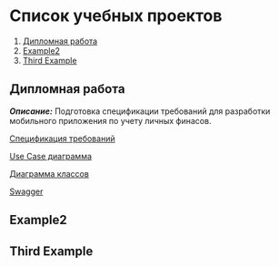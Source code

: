 # Список учебных проектов
1. [Дипломная работа](#дипломная-работа)
2. [Example2](#example2)
3. [Third Example](#third-example)

## Дипломная работа
_**Описание:**_ Подготовка спецификации требований для разработки мобильного приложения по учету личных финасов.

[Спецификация требований](https://github.com/Basil518/Basil518/blob/a90ef8e01a4597006e2bb6ffcb050e5cdc48a663/1.%20SRS%20%D0%94%D0%B8%D0%BF%D0%BB%D0%BE%D0%BC%20%D0%91%D1%83%D1%85%D1%82%D0%B8%D1%8F%D1%80%D0%BE%D0%B2%20SAL-25%20(2).pdf)

[Use Case диаграмма](https://drive.google.com/file/d/1f1YCMgcssd2DJ5UTYxQaBlafCMrTbBDc/view?usp=sharing)

[Диаграмма классов](https://drive.google.com/file/d/1Mty7ap3SdBmgmPFyvICJhZ9BLdQgApEl/view?usp=sharing)

[Swagger](https://app.swaggerhub.com/apis/BASILVB/MyFinance/1)
## Example2
## Third Example
